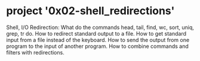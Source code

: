 # project '0x02-shell_redirections'

Shell, I/O Redirection:
What do the commands head, tail, find, wc, sort, uniq, grep, tr do.
How to redirect standard output to a file.
How to get standard input from a file instead of the keyboard.
How to send the output from one program to the input of another program.
How to combine commands and filters with redirections.
